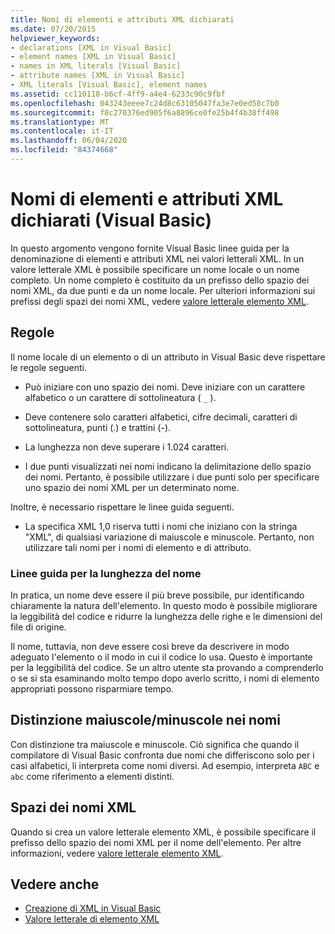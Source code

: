 ```yaml
---
title: Nomi di elementi e attributi XML dichiarati
ms.date: 07/20/2015
helpviewer_keywords:
- declarations [XML in Visual Basic]
- element names [XML in Visual Basic]
- names in XML literals [Visual Basic]
- attribute names [XML in Visual Basic]
- XML literals [Visual Basic], element names
ms.assetid: cc110118-b6cf-4ff9-a4e4-6233c90c9fbf
ms.openlocfilehash: 043243eeee7c24d8c63105047fa3e7e0ed58c7b0
ms.sourcegitcommit: f8c270376ed905f6a8896ce0fe25b4f4b38ff498
ms.translationtype: MT
ms.contentlocale: it-IT
ms.lasthandoff: 06/04/2020
ms.locfileid: "84374668"
---
```

# <a name="names-of-declared-xml-elements-and-attributes-visual-basic"></a>Nomi di elementi e attributi XML dichiarati (Visual Basic)
In questo argomento vengono fornite Visual Basic linee guida per la denominazione di elementi e attributi XML nei valori letterali XML.  In un valore letterale XML è possibile specificare un nome locale o un nome completo. Un nome completo è costituito da un prefisso dello spazio dei nomi XML, da due punti e da un nome locale. Per ulteriori informazioni sui prefissi degli spazi dei nomi XML, vedere [valore letterale elemento XML](../../../language-reference/xml-literals/xml-element-literal.md).  
  
## <a name="rules"></a>Regole  
 Il nome locale di un elemento o di un attributo in Visual Basic deve rispettare le regole seguenti.  
  
- Può iniziare con uno spazio dei nomi. Deve iniziare con un carattere alfabetico o un carattere di sottolineatura ( `_` ).  
  
- Deve contenere solo caratteri alfabetici, cifre decimali, caratteri di sottolineatura, punti (.) e trattini (-).  
  
- La lunghezza non deve superare i 1.024 caratteri.  
  
- I due punti visualizzati nei nomi indicano la delimitazione dello spazio dei nomi. Pertanto, è possibile utilizzare i due punti solo per specificare uno spazio dei nomi XML per un determinato nome.  
  
 Inoltre, è necessario rispettare le linee guida seguenti.  
  
- La specifica XML 1,0 riserva tutti i nomi che iniziano con la stringa "XML", di qualsiasi variazione di maiuscole e minuscole. Pertanto, non utilizzare tali nomi per i nomi di elemento e di attributo.  
  
### <a name="name-length-guidelines"></a>Linee guida per la lunghezza del nome  
 In pratica, un nome deve essere il più breve possibile, pur identificando chiaramente la natura dell'elemento. In questo modo è possibile migliorare la leggibilità del codice e ridurre la lunghezza delle righe e le dimensioni del file di origine.  
  
 Il nome, tuttavia, non deve essere così breve da descrivere in modo adeguato l'elemento o il modo in cui il codice lo usa. Questo è importante per la leggibilità del codice. Se un altro utente sta provando a comprenderlo o se si sta esaminando molto tempo dopo averlo scritto, i nomi di elemento appropriati possono risparmiare tempo.  
  
## <a name="case-sensitivity-in-names"></a>Distinzione maiuscole/minuscole nei nomi  
 Con distinzione tra maiuscole e minuscole. Ciò significa che quando il compilatore di Visual Basic confronta due nomi che differiscono solo per i casi alfabetici, li interpreta come nomi diversi. Ad esempio, interpreta `ABC` e `abc` come riferimento a elementi distinti.  
  
## <a name="xml-namespaces"></a>Spazi dei nomi XML  
 Quando si crea un valore letterale elemento XML, è possibile specificare il prefisso dello spazio dei nomi XML per il nome dell'elemento. Per altre informazioni, vedere [valore letterale elemento XML](../../../language-reference/xml-literals/xml-element-literal.md).  
  
## <a name="see-also"></a>Vedere anche

- [Creazione di XML in Visual Basic](creating-xml.md)
- [Valore letterale di elemento XML](../../../language-reference/xml-literals/xml-element-literal.md)

